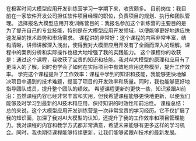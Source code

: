 在极客时间大模型应用开发训练营学习一学期下来，收货颇多。
目前岗位：我目前在一家软件开发公司担任软件项目经理的职位，负责项目的规划、执行和团队管理。
选择报名大模型应用开发训练营目的：我报名参加这个训练营的主要目的是为了提升自己的专业技能，特别是在大模型应用开发领域，以便能够更好地适应快速发展的技术趋势和市场需求。
课程讲的非常好：这个课程的内容非常丰富，结构清晰，讲师讲解深入浅出，使得我对大模型应用开发有了全面而深入的理解。课程中的案例分析和实际操作也极大地增强了我的实践能力。
这个课程你的收获是：通过这个课程，我收获了宝贵的知识和技能。我对AI大模型的原理和应用有了更深入的了解，同时也学会了如何在实际项目中有效地应用这些模型，提升工作效率。
学完这个课程提升了工作效率：课程中学到的知识和技能，我能够更快地解决项目中遇到的技术难题，提高了项目的开发效率和质量。同时，我也能够更好地指导团队成员，提升整个团队的绩效。
希望课程更新的更快一些，知识紧跟AI前沿：虽然课程内容已经非常丰富和实用，但我希望课程能够更快地更新，以便我们能够及时学习到最新的AI技术和应用，保持知识的时效性和前沿性。
课程总结：总的来说，这个大模型应用开发训练营是一次非常宝贵的学习经历。它不仅扩展了我的知识面，加深了我对AI大模型的认知，还提升了我的工作效率和项目管理能力。我对课程的内容和教学方式都非常满意，希望未来能够有更多这样的学习机会。同时，我也期待课程能够持续更新，让我们能够紧跟AI技术的最新发展。
